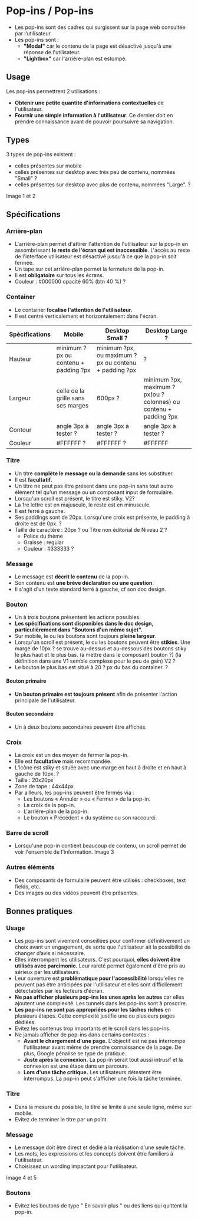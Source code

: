# Pop-ins / Pop-ins

- Les pop-ins sont des cadres qui surgissent sur la page web consultée par l’utilisateur.
- Les pop-ins sont :
  - **"Modal"** car le contenu de la page est désactivé jusqu'à une réponse de l'utilisateur.
  - **"Lightbox"** car l'arrière-plan est estompé.

## Usage

Les pop-ins permettrent 2 utilisations :
- **Obtenir une petite quantité d'informations contextuelles** de l'utilisateur.
-  **Fournir une simple information à l'utilisateur**. Ce dernier doit en prendre connaissance avant de pouvoir poursuivre sa navigation.

## Types

3 types de pop-ins existent :
- celles présentes sur mobile
- celles présentes sur desktop avec très peu de contenu, nommées "Small" ?
- celles présentes sur desktop avec plus de contenu, nommées "Large". ?

Image 1 et 2


## Spécifications

### Arrière-plan

- L'arrière-plan permet d'attirer l'attention de l'utilisateur sur la pop-in en assombrissant **le reste de l'écran qui est inaccessible**. L'accès au reste de l'interface utilisateur est désactivé jusqu'à ce que la pop-in soit fermée.
- Un tape sur cet arrière-plan permet la fermeture de la pop-in.
- Il est **obligatoire** sur tous les écrans.
- Couleur : #000000 opacité 60% (btn 40 %) ?


### Container

- Le container **focalise l'attention de l'utilisateur**.
- Il est centré verticalement et horizontalement dans l'écran.

Spécifications | Mobile | Desktop Small ? | Desktop Large ?
------------ | ------------- | ------------- | ------------- |
Hauteur | minimum ?px ou contenu + padding ?px | minimum ?px, ou maximum ?px ou contenu + padding ?px | ?
Largeur | celle de la grille sans ses marges | 600px ? | minimum ?px, maximum ?px(ou ?colonnes) ou contenu + padding ?px
Contour | angle 3px à tester ? |  angle 3px à tester ? | angle 3px à tester ?
Couleur | #FFFFFF ? |  #FFFFFF ? | #FFFFFF

### Titre

- Un titre **complète le message ou la demande** sans les substituer.
- Il est **facultatif**.
- Un titre ne peut pas être présent dans une pop-in sans tout autre élément tel qu'un message ou un composant input de formulaire.
- Lorsqu'un scroll est présent, le titre est stiky.   V2?
- La 1re lettre est en majuscule, le reste est en minuscule.
- Il est ferré à gauche.
- Ses paddings sont de 20px. Lorsqu'une croix est présente, le padding à droite est de 0px. ?
- Taille de caractère : 20px ? ou Titre non éditorial de Niveau 2 ?
  - Police du thème
  - Graisse : regular
  - Couleur : #333333 ?

### Message

- Le message est **décrit le contenu** de la pop-in.
- Son contenu est **une brève déclaration ou une question**.
- Il s'agit d'un texte standard ferré à gauche, cf son doc design.

### Bouton

- Un à trois boutons présentent les actions possibles.
- **Les spécifications sont disponibles dans le doc design, particulièrement dans "Boutons d'un même sujet".**
- Sur mobile, le ou les boutons sont toujours **pleine largeur**.
- Lorsqu'un scroll est présent, le ou les boutons peuvent être **stikies**. Une marge de 10px ? se trouve au-dessus et au-dessous des boutons stiky le plus haut et le plus bas. (à mettre dans le composant bouton ?) (la définition dans une V1 semble complexe pour le peu de gain)   V2 ?
- Le bouton le plus bas est situé à 20 ? px du bas du container. ?

#### Bouton primaire

- **Un bouton primaire est toujours présent** afin de présenter l'action principale de l'utilisateur.

#### Bouton secondaire

- Un à deux boutons secondaires peuvent être affichés.

### Croix

- La croix est un des moyen de fermer la pop-in.
- Elle est **facultative** mais recommandée.
- L’icône est stiky et située avec une marge en haut à droite et en haut à gauche de 10px. ?
- Taille : 20x20px
- Zone de tape : 44x44px
- Par ailleurs, les pop-ins peuvent être fermés via :
  - Les boutons « Annuler » ou « Fermer » de la pop-in.
  - La croix de la pop-in.
  - L'arrière-plan de la pop-in.
  - Le bouton « Précédent » du système ou son raccourci.

### Barre de scroll

- Lorsqu'une pop-in contient beaucoup de contenu, un scroll permet de voir l'ensemble de l'information.
Image 3

### Autres éléments

- Des composants de formulaire peuvent être utilisés : checkboxes, text fields, etc.
- Des images ou des vidéos peuvent être présentes.

## Bonnes pratiques

### Usage

- Les pop-ins sont vivement conseillées pour confirmer définitivement un choix avant un engagement, de sorte que l'utilisateur ait la possibilité de changer d’avis si nécessaire.
- Elles interrompent les utilisateurs. C'est pourquoi, **elles doivent être utilisés avec parcimonie.** Leur rareté permet également d'être pris au sérieux par les utilisateurs.
- Leur ouverture est **problématique pour l'accessibilité** lorsqu'elles ne peuvent pas être anticipées par l'utilisateur et elles sont difficilement détectables par les lecteurs d'écran.
- **Ne pas afficher plusieurs pop-ins les unes après les autres** car elles ajoutent une complexité. Les tunnels dans les pop-ins sont à proscrire.
- **Les pop-ins ne sont pas appropriées pour les tâches riches** en plusieurs étapes. Cette complexité justifie une ou plusieurs pages dédiées.
- Evitez les contenus trop importants et le scroll dans les pop-ins.
- Ne jamais afficher de pop-ins dans certains contextes :
  - **Avant le chargement d'une page.** L'objectif est ne pas interrompe l'utilisateur avant même de prendre connaissance de la page. De plus, Google pénalise se type de pratique.
  - **Juste après la connexion.** La pop-in serait tout aussi intrusif et la connexion est une étape dans un parcours.
  - **Lors d'une tâche critique.** Les utilisateurs détestent être interrompus. La pop-in peut s'afficher une fois la tâche terminée.


### Titre

- Dans la mesure du possible, le titre se limite à une seule ligne, même sur mobile.
- Evitez de terminer le titre par un point.

### Message

- Le message doit être direct et dédié à la réalisation d'une seule tâche.
- Les mots, les expressions et les concepts doivent être familiers à l'utilisateur.
- Choisissez un wording impactant pour l'utilisateur.

Image 4 et 5

### Boutons

 - Evitez les boutons de type " En savoir plus " ou des liens qui quittent la pop-in.
